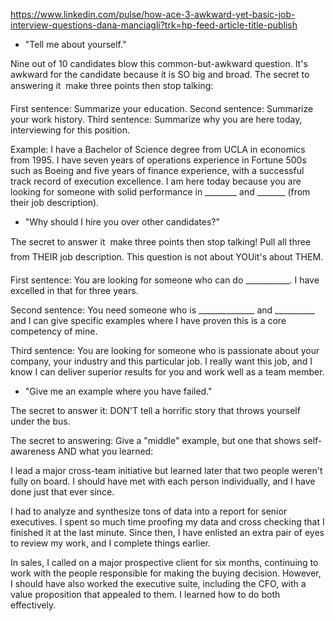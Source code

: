 
https://www.linkedin.com/pulse/how-ace-3-awkward-yet-basic-job-interview-questions-dana-manciagli?trk=hp-feed-article-title-publish

* "Tell me about yourself."

Nine out of 10 candidates blow this common-but-awkward question. It's awkward for the candidate because it is SO big and broad. The secret to answering it  make three points then stop talking:

First sentence: Summarize your education.
Second sentence: Summarize your work history.
Third sentence: Summarize why you are here today, interviewing for this position.

Example: I have a Bachelor of Science degree from UCLA in economics from 1995. I have seven years of operations experience in Fortune 500s such as Boeing and five years of finance experience, with a successful track record of execution excellence. I am here today because you are looking for someone with solid performance in ________ and _______ (from their job description).

* "Why should I hire you over other candidates?"

The secret to answer it  make three points then stop talking! 
Pull all three from THEIR job description. This question is not about YOUit's about THEM.

First sentence: You are looking for someone who can do ___________. I have excelled in that for three years.

Second sentence: You need someone who is ______________ and __________ and I can give specific examples where I have proven this is a core competency of mine.

Third sentence: You are looking for someone who is passionate about your company, your industry and this particular job. I really want this job, and I know I can deliver superior results for you and work well as a team member.

* "Give me an example where you have failed."

The secret to answer it: DON'T tell a horrific story that throws yourself under the bus.

The secret to answering: Give a "middle" example, but one that shows self-awareness AND what you learned:

I lead a major cross-team initiative but learned later that two people weren't fully on board. I should have met with each person individually, and I have done just that ever since.

I had to analyze and synthesize tons of data into a report for senior executives. I spent so much time proofing my data and cross checking that I finished it at the last minute. Since then, I have enlisted an extra pair of eyes to review my work, and I complete things earlier.

In sales, I called on a major prospective client for six months, continuing to work with the people responsible for making the buying decision. However, I should have also worked the executive suite, including the CFO, with a value proposition that appealed to them. I learned how to do both effectively.

